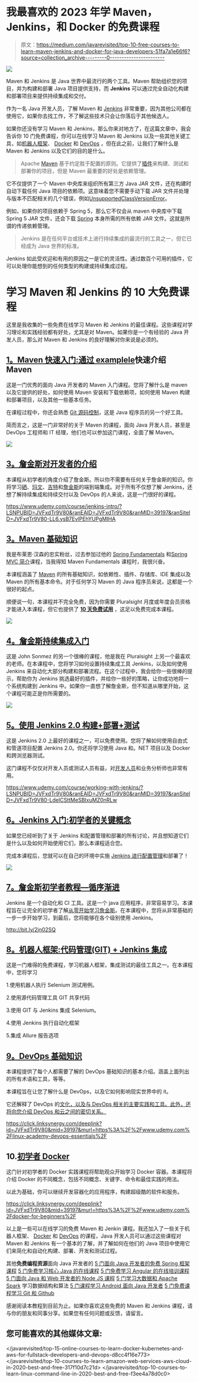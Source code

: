 # 我最喜欢的 2023 年学 Maven，Jenkins，和 Docker 的免费课程

> 原文：<https://medium.com/javarevisited/top-10-free-courses-to-learn-maven-jenkins-and-docker-for-java-developers-51fa7a1e66f6?source=collection_archive---------0----------------------->

[![](img/e7e1858daabb27e9fef7e5185e3f7b25.png)](https://javarevisited.blogspot.com/2019/03/top-5-course-to-learn-apache-maven-for.html)

Maven 和 Jenkins 是 Java 世界中最流行的两个工具。Maven 帮助组织您的项目，并为构建和部署 Java 项目提供支持，而 **Jenkins** 可以通过完全自动化构建和部署项目来提供持续集成和交付。

作为一名 Java 开发人员，了解 Maven 和 [Jenkins](http://javarevisited.blogspot.sg/2015/01/difference-between-maven-ant-jenkins-and-hudson.html) 非常重要，因为其他公司都在使用它，如果你去找工作，不了解这些技术只会让你落后于其他候选人。

如果你还没有学习 Maven 和 Jenkins，那么你来对地方了，在这篇文章中，我会告诉你 10 门免费课程，你可以在线学习 Maven 和 Jenkins 以及一些其他关键工具，如[机器人框架](https://javarevisited.blogspot.com/2018/01/10-unit-testing-and-integration-tools-for-java-programmers.html)、 [Docker](https://javarevisited.blogspot.com/2019/05/top-5-courses-to-learn-docker-and-kubernetes-for-devops.html) 和 [DevOps](https://javarevisited.blogspot.com/2018/09/10-devops-courses-for-experienced-java-developers.html) ，但在此之前，让我们了解什么是 Maven 和 Jenkins 以及它们的目的是什么。

> Apache [Maven](http://maven.apache.org/) 基于约定胜于配置的原则。它提供了[插件](http://javarevisited.blogspot.sg/2016/08/top-10-maven-plugins-every-java-developer-know.html)来构建、测试和部署你的项目，但是 Maven 最重要的好处是依赖管理。

它不仅提供了一个 Maven 中央库来组织所有第三方 Java JAR 文件，还在构建时自动下载任何 Java 项目的依赖项。这意味着您不需要手动下载 JAR 文件并处理与版本不匹配相关的几个错误，例如[UnsupportedClassVersionError](http://www.java67.com/2018/01/eclipse-unsupported-major-minor-version-53-53-51-error-Java.html)。

例如，如果你的项目依赖于 Spring 5，那么它不仅会从 maven 中央库中下载 Spring 5 JAR 文件，还会下载 [Spring](https://javarevisited.blogspot.com/2018/06/top-6-spring-framework-online-courses-Java-programmers.html) 本身所需的所有依赖 JAR 文件。这就是所谓的传递依赖管理。

> Jenkins 是在任何平台或技术上进行持续集成的最流行的工具之一，但它已经成为 Java 世界的标准。

Jenkins 如此受欢迎和有用的原因之一是它的灵活性。通过数百个可用的插件，它可以处理你能想到的任何类型的构建或持续集成过程。

# 学习 Maven 和 Jenkins 的 10 大免费课程

这里是我收集的一些免费在线学习 Maven 和 Jenkins 的最佳课程。这些课程对学习理论和实践经验都有好处，尤其是对 Maven。如果你是一个有经验的 Java 开发人员，那么对 Maven 和 Jenkins 的良好理解对你来说是必须的。

## [**1。Maven 快速入门:通过 example**le](https://click.linksynergy.com/fs-bin/click?id=JVFxdTr9V80&subid=0&offerid=562016.1&type=10&tmpid=14538&RD_PARM1=https%3A%2F%2Fwww.udemy.com%2Fmaven-quick-start%2F)快速介绍 Maven

这是一门优秀的面向 Java 开发者的 Maven 入门课程。您将了解什么是 maven 以及它提供的好处，如何使用 Maven 安装和下载依赖项，如何使用 Maven 构建和部署项目，以及其他一些基本任务。

在课程过程中，你还会熟悉 [Git 源码控制](https://hackernoon.com/top-5-free-courses-to-learn-git-and-github-best-of-lot-2f394c6533b0)，这是 Java 程序员的另一个好工具。

简而言之，这是一门非常好的关于 Maven 的课程，面向 Java 开发人员，甚至是 DevOps 工程师和 IT 经理，他们也可以参加这门课程，全面了解 Maven。

[![](img/3b39ad7329ae18f0f0e93b615a0207a2.png)](https://click.linksynergy.com/fs-bin/click?id=JVFxdTr9V80&subid=0&offerid=562016.1&type=10&tmpid=14538&RD_PARM1=https%3A%2F%2Fwww.udemy.com%2Fmaven-quick-start%2F)

## [3。詹金斯对开发者的介绍](https://click.linksynergy.com/fs-bin/click?id=JVFxdTr9V80&subid=0&offerid=562016.1&type=10&tmpid=14538&RD_PARM1=https%3A%2F%2Fwww.udemy.com%2Fjenkins-intro%2F)

本课程从初学者的角度介绍了詹金斯。所以你不需要有任何关于詹金斯的知识。你将学习[硒](https://dzone.com/articles/5-courses-to-learn-selenium-webdriver-for-automati)、[玛文](https://dzone.com/articles/top-5-course-to-learn-apache-maven-for-java-develo)、[吉特](https://javarevisited.blogspot.com/2019/05/10-free-websites-to-learn-git-online.html)和[詹金斯](https://dzone.com/articles/5-courses-to-learn-jenkins-and-ci-in-2019)的端到端集成。对于所有不仅想了解 Jenkins，还想了解持续集成和持续交付以及 DevOps 的人来说，这是一门很好的课程。

<https://www.udemy.com/course/jenkins-intro/?LSNPUBID=JVFxdTr9V80&ranEAID=JVFxdTr9V80&ranMID=39197&ranSiteID=JVFxdTr9V80-LL6.ysB7EvlPEhYUPgMIHA>  

## [3。Maven 基础知识](http://pluralsight.pxf.io/c/1193463/424552/7490?u=https%3A%2F%2Fwww.pluralsight.com%2Fcourses%2Fmaven-fundamentals)

我是布莱恩·汉森的忠实粉丝，过去参加过他的 [Spring Fundamentals](http://javarevisited.blogspot.sg/2016/12/top-5-spring-and-hibernate-training-courses-java-jee-programmers.html) 和[Spring MVC 简介](http://javarevisited.blogspot.sg/2018/01/how-to-learn-spring-core-spring-mvc-boot-security-framework.html#axzz55IgfKjy8)课程，当我得知 Maven Fundamentals 课程时，我很兴奋。

本课程涵盖了 [Maven](http://javarevisited.blogspot.com/2016/09/3-maven-eclipse-tips-for-java-developers.html) 的所有基础知识，如依赖性、插件、存储库、IDE 集成以及 Maven 的所有基本命令。对于任何学习 Maven 的 Java 程序员来说，这都是一个很好的起点。

顺便说一句，本课程并不完全免费，因为你需要 Pluralsight 月度或年度会员资格才能进入本课程，但它也提供了 [**10 天免费试用**](http://pluralsight.pxf.io/c/1193463/424552/7490?u=https%3A%2F%2Fwww.pluralsight.com%2Flearn) ，这足以免费完成本课程。

[![](img/9085b237753996080b3390f1c15af789.png)](http://pluralsight.pxf.io/c/1193463/424552/7490?u=https%3A%2F%2Fwww.pluralsight.com%2Fcourses%2Fmaven-fundamentals)

## [**4。詹金斯持续集成入门**](http://pluralsight.pxf.io/c/1193463/424552/7490?u=https%3A%2F%2Fwww.pluralsight.com%2Fcourses%2Fjenkins-introduction)

这是 John Sonmez 的另一个很棒的课程，他是我在 Pluralsight 上另一个最喜欢的老师。在本课程中，您将学习如何设置持续集成工具 Jenkins，以及如何使用 Jenkins 来自动化大部分构建和部署流程。在这个过程中，我会给你一些很棒的提示，帮助你为 Jenkins 挑选最好的插件，并给你一些好的策略，让你成功地将一个系统构建到 Jenkins 中。如果你一直想了解詹金斯，但不知道从哪里开始，这个课程可能正是你所需要的。

[![](img/c3d76055823150b03812fba08f1f7a38.png)](http://pluralsight.pxf.io/c/1193463/424552/7490?u=https%3A%2F%2Fwww.pluralsight.com%2Fcourses%2Fjenkins-introduction)

## [**5。使用 Jenkins 2.0 构建+部署+测试**](https://click.linksynergy.com/fs-bin/click?id=JVFxdTr9V80&subid=0&offerid=562016.1&type=10&tmpid=14538&RD_PARM1=https%3A%2F%2Fwww.udemy.com%2Fworking-with-jenkins%2F)

这是 Jenkins 2.0 上最好的课程之一，可以免费使用。您将了解如何使用自由式和管道项目配置 Jenkins 2.0。你还将学习使用 Java 和。NET 项目以及 Docker 和跨浏览器测试。

这门课程不仅仅对开发人员或测试人员有益，对[开发人员](https://dzone.com/articles/top-10-docker-course-for-java-developers)和业务分析师也非常有用。

<https://www.udemy.com/course/working-with-jenkins/?LSNPUBID=JVFxdTr9V80&ranEAID=JVFxdTr9V80&ranMID=39197&ranSiteID=JVFxdTr9V80-LdeICSttMeSBIxuMZ0nRLw>  

## [**6。Jenkins 入门:初学者的关键概念**](https://click.linksynergy.com/fs-bin/click?id=JVFxdTr9V80&subid=0&offerid=562016.1&type=10&tmpid=14538&RD_PARM1=https%3A%2F%2Fwww.udemy.com%2Fjenkins-quick-start%2F)

如果您已经听到了关于 Jenkins 和配置管理和部署的所有讨论，并且想知道它们是什么以及如何开始使用它们，那么本课程适合您。

完成本课程后，您就可以在自己的环境中实施 [Jenkins 进行配置管理](https://www.java67.com/2019/03/5-free-devops-courses-to-learn-jenkins.html)和部署了！

[![](img/35ef216f71cd5bf9f4f49b1ae009643c.png)](https://click.linksynergy.com/fs-bin/click?id=JVFxdTr9V80&subid=0&offerid=562016.1&type=10&tmpid=14538&RD_PARM1=https%3A%2F%2Fwww.udemy.com%2Fjenkins-quick-start%2F)

## [7。詹金斯初学者教程—循序渐进](http://bit.ly/2jn02SQ)

Jenkins 是一个自动化和 CI 工具。这是一个 java 应用程序，非常容易学习。本课程旨在让完全的初学者了解[从零开始学习詹金斯](https://javarevisited.blogspot.com/2018/09/top-5-jenkins-courses-for-java-and-DevOps-Programmers.html)。在本课程中，您将从非常基础的一步一步开始学习，到最后，您将能够在各个级别使用 Jenkins。

<http://bit.ly/2jn02SQ>  

## [8。机器人框架:代码管理(GIT) + Jenkins 集成](https://click.linksynergy.com/deeplink?id=JVFxdTr9V80&mid=39197&murl=https%3A%2F%2Fwww.udemy.com%2Frobot-framework-jenkins-integration%2F)

这是一门难得的免费课程，学习机器人框架，集成测试的最佳工具之一。在本课程中，您将学习

1.使用机器人执行 Selenium 测试用例。

2.使用源代码管理工具 GIT 共享代码

3.使用 GIT 与 Jenkins 集成 Selenium。

4.使用 Jenkins 执行自动化框架

5.集成 Allure 报告选项

  

## [9。DevOps 基础知识](https://click.linksynergy.com/deeplink?id=JVFxdTr9V80&mid=39197&murl=https%3A%2F%2Fwww.udemy.com%2Flinux-academy-devops-essentials%2F)

本课程提供了每个人都需要了解的 DevOps 基础知识的基本介绍。涵盖上面列出的所有术语和工具，等等。

本课程旨在让您了解什么是 DevOps，以及它如何影响现实世界中的 it。

它还解释了 DevOps 的[文化，以及与 DevOps 相关的主要实践和工具。此外，还将向您介绍 DevOps 和云之间的密切关系。](https://dev.to/javinpaul/the-2019-devops-engineering-roadmap-2klc)

<https://click.linksynergy.com/deeplink?id=JVFxdTr9V80&mid=39197&murl=https%3A%2F%2Fwww.udemy.com%2Flinux-academy-devops-essentials%2F>  

## 10.[初学者 Docker](https://click.linksynergy.com/deeplink?id=JVFxdTr9V80&mid=39197&murl=https%3A%2F%2Fwww.udemy.com%2Fdocker-for-beginners%2F)

这门针对初学者的 Docker 实践课程将帮助观众开始学习 Docker 容器。本课程将介绍 Docker 的不同概念，包括不同概念、关键字、命令和最佳实践的用法。

以此为基础，你可以继续开发容器化的应用程序，构建超级酷的软件和服务。

<https://click.linksynergy.com/deeplink?id=JVFxdTr9V80&mid=39197&murl=https%3A%2F%2Fwww.udemy.com%2Fdocker-for-beginners%2F>  

以上是一些可以在线学习的免费 Maven 和 Jenkin 课程。我还加入了一些关于机器人框架、 [Docker](https://hackernoon.com/10-free-courses-to-learn-docker-for-programmers-and-devops-engineers-7ff2781fd6e0) 和 [DevOps](https://javarevisited.blogspot.com/2019/01/top-5-free-kubernetes-courses-for-DevOps-Engineer.html) 的课程，Java 开发人员可以通过这些课程对 Maven 和 Jenkins 有一个基本的了解，并了解如何在他们的 Java 项目中使用它们来简化和自动化构建、部署、开发和测试过程。

其他**免费编程资源**面向 Java 开发者的
[5 门面向 Java 开发者的免费 Spring 框架课程](http://www.java67.com/2017/11/top-5-free-core-spring-mvc-courses-learn-online.html)
[5 门免费学习核心 Java 的在线课程](http://javarevisited.blogspot.sg/2017/11/top-5-free-java-courses-for-beginners.html#axzz4zuIICRs9)
[5 门免费学习 Angular 的在线培训课程](http://www.java67.com/2018/01/top-5-free-angular-js-online-courses-for-web-developers.html)
[5 门面向 Java 和 Web 开发者的 Node JS 课程](http://javarevisited.blogspot.sg/2018/01/top-5-nodejs-and-express-js-online-courses-for-web-developers.html)
[5 门学习大数据和 Apache Spark](http://javarevisited.blogspot.com/2017/12/top-5-courses-to-learn-big-data-and.html)
学习数据结构和算法
[5 门课程学习 Android 面向 Java 开发者](http://javarevisited.blogspot.sg/2017/12/top-5-android-online-training-courses-for-Java-developers.html)
[5 门免费课程学习 Git 和 Github](http://javarevisited.blogspot.sg/2018/01/5-free-git-courses-for-programmers-to-learn-online.html#axzz568Oo1Jao)

感谢阅读本教程到目前为止。如果你喜欢这些免费的 Maven 和 Jenkins 课程，请与你的朋友和同事分享。如果您有任何问题或反馈，请留言。

## 您可能喜欢的其他媒体文章:

</javarevisited/top-15-online-courses-to-learn-docker-kubernetes-and-aws-for-fullstack-developers-and-devops-d8cc4f16e773>  </javarevisited/top-10-courses-to-learn-amazon-web-services-aws-cloud-in-2020-best-and-free-317f10d7c21d>  </javarevisited/top-10-courses-to-learn-linux-command-line-in-2020-best-and-free-f3ee4a78d0c0> 